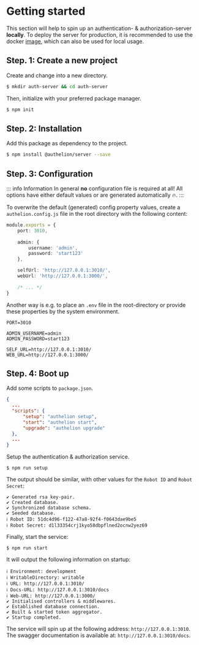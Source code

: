 # Getting started 

This section will help to spin up an authentication- & authorization-server **locally**.
To deploy the server for production, it is recommended to use the docker [image](deploying.md),
which can also be used for local usage. 

## Step. 1: Create a new project

Create and change into a new directory.

```bash
$ mkdir auth-server && cd auth-server
```

Then, initialize with your preferred package manager.

```bash
$ npm init
```

## Step. 2: Installation

Add this package as dependency to the project.

```sh
$ npm install @authelion/server --save
```

## Step. 3: Configuration

::: info Information
In general **no** configuration file is required at all!
All options have either default values or are generated automatically 🔥.
:::

To overwrite the default (generated) config property values,
create a `authelion.config.js` file in the root directory with the following content:

```typescript
module.exports = {
    port: 3010,
    
    admin: {
        username: 'admin',
        password: 'start123'
    },

    selfUrl: 'http://127.0.0.1:3010/',
    webUrl: 'http://127.0.0.1:3000/',
    
    /* ... */
}
```
Another way is e.g. to place an `.env` file in the root-directory or provide these properties
by the system environment.

```text
PORT=3010

ADMIN_USERNAME=admin
ADMIN_PASSWORD=start123

SELF_URL=http://127.0.0.1:3010/
WEB_URL=http://127.0.0.1:3000/
```

## Step. 4: Boot up

Add some scripts to `package.json`.

```json
{
  ...
  "scripts": {
      "setup": "authelion setup",
      "start": "authelion start",
      "upgrade": "authelion upgrade"
  },
  ...
}
```

Setup the authentication & authorization service.

```shell
$ npm run setup
```

The output should be similar, with other values for the `Robot ID` and `Robot Secret`:
```shell
✔ Generated rsa key-pair.
✔ Created database.
✔ Synchronized database schema.
✔ Seeded database.
ℹ Robot ID: 51dc4d96-f122-47a8-92f4-f0643dae9be5
ℹ Robot Secret: d1l33354crj1kyo58dbpflned2ocnw2yez69
```


Finally, start the service:

```shell
$ npm run start
```

It will output the following information on startup:

```shell
ℹ Environment: development
ℹ WritableDirectory: writable
ℹ URL: http://127.0.0.1:3010/
ℹ Docs-URL: http://127.0.0.1:3010/docs
ℹ Web-URL: http://127.0.0.1:3000/
✔ Initialised controllers & middlewares.
✔ Established database connection.
✔ Built & started token aggregator.
✔ Startup completed.
```

The service will spin up at the following address: `http://127.0.0.1:3010`. 
The swagger documentation is available at: `http://127.0.0.1:3010/docs`.
